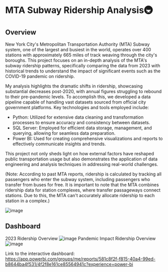 # MTA Subway Ridership Analysis🚇

## Overview
New York City's Metropolitan Transportation Authority (MTA) Subway system, one of the largest and busiest in the world, operates over 400 stations with approximately 665 miles of track weaving through the city's boroughs. This project focuses on an in-depth analysis of the MTA's subway ridership patterns, specifically comparing the data from 2023 with historical trends to understand the impact of significant events such as the COVID-19 pandemic on ridership.

My analysis highlights the dramatic shifts in ridership, showcasing substantial decreases post-2020, with annual figures struggling to rebound to their pre-pandemic levels. To accomplish this, we developed a data pipeline capable of handling vast datasets sourced from official city government platforms. Key technologies and tools employed include:

* Python: Utilized for extensive data cleaning and transformation processes to ensure accuracy and consistency between datasets.
* SQL Server: Employed for efficient data storage, management, and querying, allowing for seamless data preparation.
* Power BI: Used for creating comprehensive visualizations and reports to effectively communicate insights and trends.

This project not only sheds light on how external factors have reshaped public transportation usage but also demonstrates the application of data engineering and analysis techniques in addressing real-world challenges.

(Note: According to past MTA reports, ridership is calculated by tracking all passengers who enter the subway system, including passengers who transfer from buses for free. It is important to note that the MTA combines ridership data for station complexes, where transfer passageways connect stations. Due to this, the MTA can't accurately allocate ridership to each station in a complex.)

![image](https://github.com/user-attachments/assets/66044216-54f6-4664-9de4-8835eddac70f)
<br>

## Dashboard
2023 Ridership Overview
![image](https://github.com/user-attachments/assets/980ea624-24e8-4b69-abfc-b723f8a16894)
Pandemic Impact Ridership Overview
![image](https://github.com/user-attachments/assets/893c5b62-e0e7-4a1d-b108-74b486a65833)

Link to the interactive dashboard: https://app.powerbi.com/groups/me/reports/581c8f2f-f815-40a4-99ed-b8644ba4f531/4f2f8e161ce85564941c?experience=power-bi
